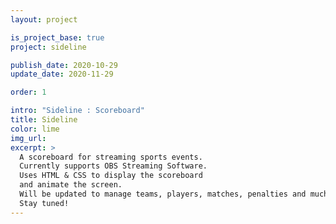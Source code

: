 ```yaml
---
layout: project

is_project_base: true
project: sideline

publish_date: 2020-10-29
update_date: 2020-11-29

order: 1

intro: "Sideline : Scoreboard"
title: Sideline
color: lime
img_url:
excerpt: >
  A scoreboard for streaming sports events.
  Currently supports OBS Streaming Software.
  Uses HTML & CSS to display the scoreboard
  and animate the screen.
  Will be updated to manage teams, players, matches, penalties and much more!
  Stay tuned!
---
```

